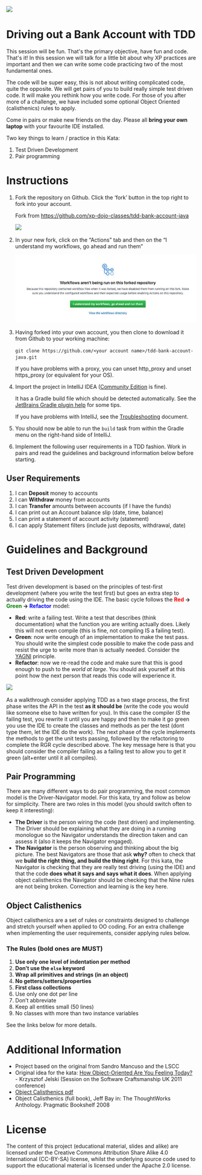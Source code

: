 [![](../../workflows/build/badge.svg)](../../actions?query=workflow%3Abuild)

# Driving out a Bank Account with TDD

This session will be fun. That's the primary objective, have fun and code. That's it! In this session we will talk for a little bit about why XP practices are important and then we can write some code practicing two of the most fundamental ones. 

The code will be super easy, this is not about writing complicated code, quite the opposite. We will get pairs of you to build really simple test driven code. It will make you rethink how you write code. For those of you after more of a challenge, we have included some optional Object Oriented (calisthenics) rules to apply.

Come in pairs or make new friends on the day. Please all __bring your own laptop__  with your favourite IDE installed.

Two key things to learn / practice in this Kata:

1. Test Driven Development
1. Pair programming


# Instructions

1. Fork the repository on Github. Click the ‘fork’ button in the top right to fork into your account.

   Fork from https://github.com/xp-dojo-classes/tdd-bank-account-java

   ![](fork_it.jpg)

1. In your new fork, click on the “Actions” tab and then on the “I understand my workflows, go ahead and run them”

   ![](enable_workflows.jpg)

1. Having forked into your own account, you then clone to download it from Github to your working machine:

   `git clone https://github.com/<your account name>/tdd-bank-account-java.git`

   If you have problems with a proxy, you can unset http_proxy and unset https_proxy (or equivalent for your OS).

1. Import the project in IntelliJ IDEA ([Community Edition](https://www.jetbrains.com/idea/download/) is fine).

   It has a Gradle build file which should be detected automatically. See the [JetBrains Gradle plugin help](https://www.jetbrains.com/help/idea/gradle.html#gradle_import_project_start) for some tips. 
   
   If you have problems with IntelliJ, see the [Troubleshooting](troubleshooting.md) document.

1. You should now be able to run the `build` task from within the Gradle menu on the right-hand side of IntelliJ.

1. Implement the following user requirements in a TDD fashion. Work in pairs and read the guidelines and background information below before starting.


## User Requirements

 1. I can **Deposit** money to accounts
 1. I can **Withdraw** money from accounts
 1. I can **Transfer** amounts between accounts (if I have the funds)
 1. I can print out an Account balance slip (date, time, balance) 
 1. I can print a statement of account activity (statement) 
 1. I can apply Statement filters (include just deposits, withdrawal, date)


# Guidelines and Background

## Test Driven Development

Test driven development is based on the principles of test-first development (where you write the test first) but goes an extra step to actually driving the code using the IDE. The basic cycle follows the __<span style="color: red;">Red</span> -> <span style="color: green;">Green</span> -> <span style="color: blue;">Refactor</span>__ model:

 - __Red__: write a failing test. Write a test that describes (think documentation) what the function you are writing actually does. Likely this will not even compile (this is fine, not compiling IS a failing test).
 - __Green__: now write enough of an implementation to make the test pass. You should write the simplest code possible to make the code pass and resist the urge to write more than is actually needed. Consider the [YAGNI](https://martinfowler.com/bliki/Yagni.html) principle.
 - __Refactor__: now we re-read the code and make sure that this is good enough to push to the _world at large_. You should ask yourself at this point how the next person that reads this code will experience it.

![](rgr.jpg)

As a walkthrough consider applying TDD as a two stage process, the first phase writes the API in the test __as it should be__ (write the code you would like someone else to have written for you). In this case the compiler _IS_ the failing test, you rewrite it until you are happy and then to make it go green you use the IDE to create the classes and methods as per the test (dont type them, let the IDE do the work). The next phase of the cycle implements the methods to get the unit tests passing, followed by the refactoring to complete the RGR cycle described above. The key message here is that you should consider the compiler failing as a failing test to allow you to get it green (alt+enter until it all compiles).

## Pair Programming

There are many different ways to do pair programming, the most common model is the Driver-Navigator model. For this kata, try and follow as below for simplicity. There are two roles in this model (you should switch often to keep it interesting):

 - __The Driver__ is the person wiring the code (test driven) and implementing. The Driver should be explaining what they are doing in a running monologue so the Navigator understands the direction taken and can assess it (also it keeps the Navigator engaged).
 - __The Navigator__ is the person observing and thinking about the big picture. The best Navigators are those that ask __why?__ often to check that we __build the right thing, and build the thing right__. For this kata, the Navigator is checking that they are really test driving (using the IDE) and that the code __does what it says and says what it does__. When applying object calisthenics the Navigator should be checking that the Nine rules are not being broken. Correction and learning is the key here.

## Object Calisthenics

Object calisthenics are a set of rules or constraints designed to challenge and stretch yourself when applied to OO coding. For an extra challenge when implementing the user requirements, consider applying rules below.

### The Rules (bold ones are MUST)

1. __Use only one level of indentation per method__
1. __Don’t use the `else` keyword__
1. __Wrap all primitives and strings (in an object)__
1. __No getters/setters/properties__
1. __First class collections__
1. Use only one dot per line
1. Don’t abbreviate
1. Keep all entities small (50 lines)
1. No classes with more than two instance variables

See the links below for more details.


# Additional Information

- Project based on the original from Sandro Mancuso and the LSCC
- Original idea for the kata: [How Object-Oriented Are You Feeling Today?](https://www.slideshare.net/KrzysztofJelski/how-object-oriented-are-you-feeling-today) - Krzysztof Jelski (Session on the Software Craftsmanship UK 2011 conference)
- [Object Calisthenics pdf](http://www.cs.helsinki.fi/u/luontola/tdd-2009/ext/ObjectCalisthenics.pdf)
- Object Calisthenics (full book), Jeff Bay in: The ThoughtWorks Anthology. Pragmatic Bookshelf 2008

# License

The content of this project (educational material, slides and alike) are licensed under the Creative Commons Attribution Share Alike 4.0 International (CC-BY-SA) license, whilst the underlying source code used to support the educational material is licensed under the Apache 2.0 license.
